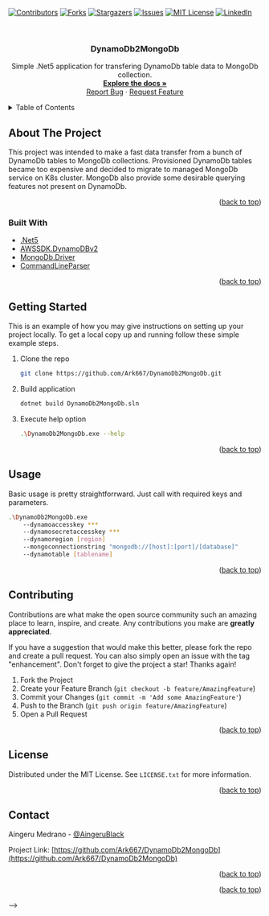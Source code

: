 <div id="top"></div>
<!--
*** Thanks for checking out the Best-README-Template. If you have a suggestion
*** that would make this better, please fork the repo and create a pull request
*** or simply open an issue with the tag "enhancement".
*** Don't forget to give the project a star!
*** Thanks again! Now go create something AMAZING! :D
-->



<!-- PROJECT SHIELDS -->
<!--
*** I'm using markdown "reference style" links for readability.
*** Reference links are enclosed in brackets [ ] instead of parentheses ( ).
*** See the bottom of this document for the declaration of the reference variables
*** for contributors-url, forks-url, etc. This is an optional, concise syntax you may use.
*** https://www.markdownguide.org/basic-syntax/#reference-style-links
-->
[![Contributors][contributors-shield]][contributors-url]
[![Forks][forks-shield]][forks-url]
[![Stargazers][stars-shield]][stars-url]
[![Issues][issues-shield]][issues-url]
[![MIT License][license-shield]][license-url]
[![LinkedIn][linkedin-shield]][linkedin-url]



<!-- PROJECT LOGO -->
<br />
<div align="center">
  <!-- <a href="https://github.com/Ark667/DynamoDb2MongoDb">
    <img src="images/logo.png" alt="Logo" width="80" height="80">
  </a> -->

<h3 align="center">DynamoDb2MongoDb</h3>

  <p align="center">
    Simple .Net5 application for transfering DynamoDb table data to MongoDb collection.
    <br />
    <a href="https://github.com/Ark667/DynamoDb2MongoDb"><strong>Explore the docs »</strong></a>
    <br />    
    <a href="https://github.com/Ark667/DynamoDb2MongoDb/issues">Report Bug</a>
    ·
    <a href="https://github.com/Ark667/DynamoDb2MongoDb/issues">Request Feature</a>
  </p>
</div>



<!-- TABLE OF CONTENTS -->
<details>
  <summary>Table of Contents</summary>
  <ol>
    <li>
      <a href="#about-the-project">About The Project</a>
      <ul>
        <li><a href="#built-with">Built With</a></li>
      </ul>
    </li>
    <li><a href="#getting-started">Getting Started</a></li>
    <li><a href="#usage">Usage</a></li>
    <!-- <li><a href="#roadmap">Roadmap</a></li> -->
    <li><a href="#contributing">Contributing</a></li>
    <li><a href="#license">License</a></li>
    <li><a href="#contact">Contact</a></li>
    <!-- <li><a href="#acknowledgments">Acknowledgments</a></li> -->
  </ol>
</details>



<!-- ABOUT THE PROJECT -->
## About The Project

<!-- [![Product Name Screen Shot][product-screenshot]](https://example.com) -->

This project was intended to make a fast data transfer from a bunch of DynamoDb tables to MongoDb collections. 
Provisioned DynamoDb tables became too expensive and decided to migrate to managed MongoDb service on K8s cluster.
MongoDb also provide some desirable querying features not present on DynamoDb.

<p align="right">(<a href="#top">back to top</a>)</p>



### Built With

* [.Net5](https://dotnet.microsoft.com/download/dotnet/5.0)
* [AWSSDK.DynamoDBv2](https://github.com/aws/aws-sdk-net/)
* [MongoDb.Driver](https://docs.mongodb.com/drivers/csharp/)
* [CommandLineParser](https://github.com/commandlineparser/commandline)

<p align="right">(<a href="#top">back to top</a>)</p>



<!-- GETTING STARTED -->
## Getting Started

This is an example of how you may give instructions on setting up your project locally.
To get a local copy up and running follow these simple example steps.

1. Clone the repo

   ```sh
   git clone https://github.com/Ark667/DynamoDb2MongoDb.git
   ```

2. Build application

   ```sh
   dotnet build DynamoDb2MongoDb.sln
   ```

3. Execute help option

   ```sh
   .\DynamoDb2MongoDb.exe --help
   ```

<p align="right">(<a href="#top">back to top</a>)</p>


<!-- USAGE EXAMPLES -->
## Usage

Basic usage is pretty straightforrward. Just call with required keys and parameters.

```sh
.\DynamoDb2MongoDb.exe 
    --dynamoaccesskey *** 
    --dynamosecretaccesskey *** 
    --dynamoregion [region] 
    --mongoconnectionstring "mongodb://[host]:[port]/[database]" 
    --dynamotable [tablename]
```

<p align="right">(<a href="#top">back to top</a>)</p>


<!-- CONTRIBUTING -->
## Contributing

Contributions are what make the open source community such an amazing place to learn, inspire, and create. Any contributions you make are **greatly appreciated**.

If you have a suggestion that would make this better, please fork the repo and create a pull request. You can also simply open an issue with the tag "enhancement".
Don't forget to give the project a star! Thanks again!

1. Fork the Project
2. Create your Feature Branch (`git checkout -b feature/AmazingFeature`)
3. Commit your Changes (`git commit -m 'Add some AmazingFeature'`)
4. Push to the Branch (`git push origin feature/AmazingFeature`)
5. Open a Pull Request

<p align="right">(<a href="#top">back to top</a>)</p>



<!-- LICENSE -->
## License

Distributed under the MIT License. See `LICENSE.txt` for more information.

<p align="right">(<a href="#top">back to top</a>)</p>



<!-- CONTACT -->
## Contact

Aingeru Medrano - [@AingeruBlack](https://twitter.com/AingeruBlack) <!-- - email@email_client.com -->

Project Link: [https://github.com/Ark667/DynamoDb2MongoDb](https://github.com/Ark667/DynamoDb2MongoDb)

<p align="right">(<a href="#top">back to top</a>)</p>



<!-- ACKNOWLEDGMENTS
## Acknowledgments

* []()
* []()
* []()
 -->

<p align="right">(<a href="#top">back to top</a>)</p>
 -->



<!-- MARKDOWN LINKS & IMAGES -->
<!-- https://www.markdownguide.org/basic-syntax/#reference-style-links -->
[contributors-shield]: https://img.shields.io/github/contributors/Ark667/DynamoDb2MongoDb.svg?style=for-the-badge
[contributors-url]: https://github.com/Ark667/DynamoDb2MongoDb/graphs/contributors
[forks-shield]: https://img.shields.io/github/forks/Ark667/DynamoDb2MongoDb.svg?style=for-the-badge
[forks-url]: https://github.com/Ark667/DynamoDb2MongoDb/network/members
[stars-shield]: https://img.shields.io/github/stars/Ark667/DynamoDb2MongoDb.svg?style=for-the-badge
[stars-url]: https://github.com/Ark667/DynamoDb2MongoDb/stargazers
[issues-shield]: https://img.shields.io/github/issues/Ark667/DynamoDb2MongoDb.svg?style=for-the-badge
[issues-url]: https://github.com/Ark667/DynamoDb2MongoDb/issues
[license-shield]: https://img.shields.io/github/license/Ark667/DynamoDb2MongoDb.svg?style=for-the-badge
[license-url]: https://github.com/Ark667/DynamoDb2MongoDb/blob/master/LICENSE.txt
[linkedin-shield]: https://img.shields.io/badge/-LinkedIn-black.svg?style=for-the-badge&logo=linkedin&colorB=555
[linkedin-url]: https://linkedin.com/in/linkedin_username
[product-screenshot]: images/screenshot.png
